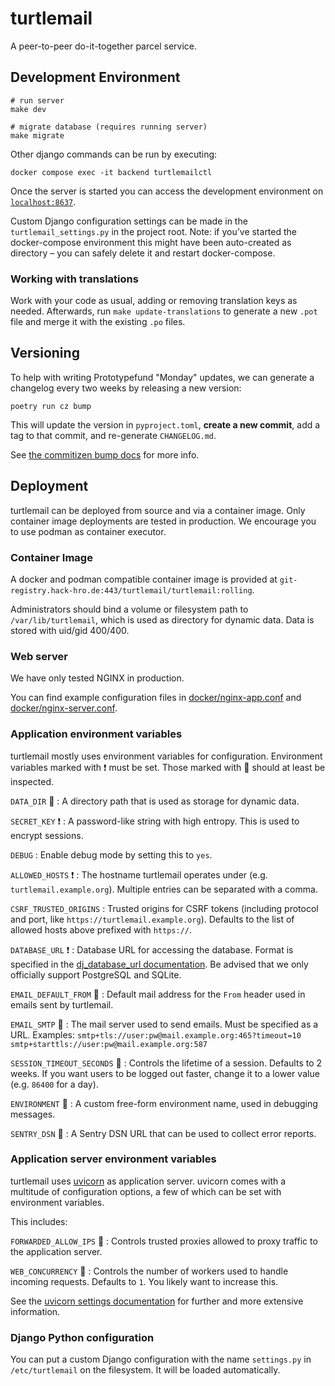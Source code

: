 # turtlemail

A peer-to-peer do-it-together parcel service.

## Development Environment

```shell
# run server
make dev

# migrate database (requires running server)
make migrate
```

Other django commands can be run by executing:

```shell
docker compose exec -it backend turtlemailctl
```

Once the server is started you can access the development environment
on [`localhost:8637`](http://localhost:8637/).

Custom Django configuration settings can be made in the `turtlemail_settings.py`
in the project root. Note: if you’ve started the docker-compose environment this might
have been auto-created as directory – you can safely delete it and restart docker-compose.

### Working with translations

Work with your code as usual, adding or removing translation keys as needed. Afterwards, run `make update-translations` to generate a new `.pot` file and merge it with the existing `.po` files.

## Versioning

To help with writing Prototypefund "Monday" updates, we can generate a changelog every two weeks by releasing a new version:

```
poetry run cz bump
```

This will update the version in `pyproject.toml`, **create a new commit**, add a tag to that commit, and re-generate `CHANGELOG.md`.

See [the commitizen bump docs](https://commitizen-tools.github.io/commitizen/bump/) for more info.

## Deployment

turtlemail can be deployed from source and via a container image.
Only container image deployments are tested in production.
We encourage you to use podman as container executor.

### Container Image

A docker and podman compatible container image is provided at
`git-registry.hack-hro.de:443/turtlemail/turtlemail:rolling`.

Administrators should bind a volume or filesystem path to `/var/lib/turtlemail`,
which is used as directory for dynamic data. Data is stored with uid/gid 400/400.

### Web server

We have only tested NGINX in production.

You can find example configuration files in
[docker/nginx-app.conf](./docker/nginx-app.conf) and
[docker/nginx-server.conf](./docker/nginx-server.conf).

### Application environment variables

turtlemail mostly uses environment variables for configuration.
Environment variables marked with ❗ must be set.
Those marked with 👀 should at least be inspected.

`DATA_DIR` 👀
: A directory path that is used as storage for dynamic data.

`SECRET_KEY` ❗
: A password-like string with high entropy. This is used to encrypt sessions.

`DEBUG`
: Enable debug mode by setting this to `yes`.

`ALLOWED_HOSTS` ❗
: The hostname turtlemail operates under (e.g. `turtlemail.example.org`).
Multiple entries can be separated with a comma.

`CSRF_TRUSTED_ORIGINS`
: Trusted origins for CSRF tokens (including protocol and port,
like `https://turtlemail.example.org`).
Defaults to the list of allowed hosts above prefixed with `https://`.

`DATABASE_URL` ❗
: Database URL for accessing the database.
Format is specified in the
[dj_database_url documentation](https://pypi.org/project/dj-database-url/#url-schema).
Be advised that we only officially support PostgreSQL and SQLite.

`EMAIL_DEFAULT_FROM` 👀
: Default mail address for the `From` header used in emails sent by turtlemail.

`EMAIL_SMTP` 👀
: The mail server used to send emails. Must be specified as a URL.
Examples:
`smtp+tls://user:pw@mail.example.org:465?timeout=10`
`smtp+starttls://user:pw@mail.example.org:587`

`SESSION_TIMEOUT_SECONDS` 👀
: Controls the lifetime of a session. Defaults to 2 weeks.
If you want users to be logged out faster, change it to a lower value
(e.g. `86400` for a day).

`ENVIRONMENT` 👀
: A custom free-form environment name, used in debugging messages.

`SENTRY_DSN` 👀
: A Sentry DSN URL that can be used to collect error reports.

### Application server environment variables

turtlemail uses [uvicorn](https://www.uvicorn.org/) as application server.
uvicorn comes with a multitude of configuration options, a few of which
can be set with environment variables.

This includes:

`FORWARDED_ALLOW_IPS` 👀
: Controls trusted proxies allowed to proxy traffic to the application server.

`WEB_CONCURRENCY` 👀
: Controls the number of workers used to handle incoming requests. Defaults
to `1`. You likely want to increase this.

See the [uvicorn settings documentation](https://www.uvicorn.org/settings/) for
further and more extensive information.

### Django Python configuration

You can put a custom Django configuration with the name `settings.py`
in `/etc/turtlemail` on the filesystem. It will be loaded automatically.
